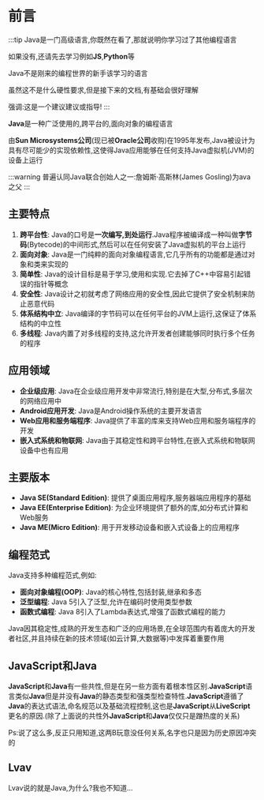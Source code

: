 # 前言

:::tip
Java是一门高级语言,你既然在看了,那就说明你学习过了其他编程语言

如果没有,还请先去学习例如**JS**,**Python**等

Java不是刚来的编程世界的新手该学习的语言

虽然这不是什么硬性要求,但是接下来的文档,有基础会很好理解

强调:这是一个建议建议或指导!
:::

**Java**是一种广泛使用的,跨平台的,面向对象的编程语言

由**Sun Microsystems公司**(现已被**Oracle公司**收购)在1995年发布,Java被设计为具有尽可能少的实现依赖性,这使得Java应用能够在任何支持Java虚拟机(JVM)的设备上运行

:::warning
普遍认同Java联合创始人之一:詹姆斯·高斯林(James Gosling)为ava之父
:::

## 主要特点

1. **跨平台性**: Java的口号是**一次编写,到处运行**.Java程序被编译成一种叫做**字节码**(Bytecode)的中间形式,然后可以在任何安装了Java虚拟机的平台上运行
2. **面向对象**: Java是一门纯粹的面向对象编程语言,它几乎所有的功能都是通过对象和类来实现的
3. **简单性**: Java的设计目标是易于学习,使用和实现.它去掉了C++中容易引起错误的指针等概念
4. **安全性**: Java设计之初就考虑了网络应用的安全性,因此它提供了安全机制来防止恶意代码
5. **体系结构中立**: Java编译的字节码可以在任何平台的JVM上运行,这保证了体系结构的中立性
6. **多线程**: Java内置了对多线程的支持,这允许开发者创建能够同时执行多个任务的程序

## 应用领域

* **企业级应用**: Java在企业级应用开发中非常流行,特别是在大型,分布式,多层次的网络应用中
* **Android应用开发**: Java是Android操作系统的主要开发语言
* **Web应用和服务端程序**: Java提供了丰富的库来支持Web应用和服务端程序的开发
* **嵌入式系统和物联网**: Java由于其稳定性和跨平台特性,在嵌入式系统和物联网设备中也有应用

## 主要版本

* **Java SE(Standard Edition)**: 提供了桌面应用程序,服务器端应用程序的基础
* **Java EE(Enterprise Edition)**: 为企业环境提供了额外的库,如分布式计算和Web服务
* **Java ME(Micro Edition)**: 用于开发移动设备和嵌入式设备上的应用程序

## 编程范式

Java支持多种编程范式,例如:

* **面向对象编程(OOP)**: Java的核心特性,包括封装,继承和多态
* **泛型编程**: Java 5引入了泛型,允许在编码时使用类型参数
* **函数式编程**: Java 8引入了Lambda表达式,增强了函数式编程的能力

Java因其稳定性,成熟的开发生态和广泛的应用场景,在全球范围内有着庞大的开发者社区,并且持续在新的技术领域(如云计算,大数据等)中发挥着重要作用

## JavaScript和Java

**JavaScript**和**Java**有一些共性,但是在另一些方面有着根本性区别.**JavaScript**语言类似**Java**但是并没有**Java**的静态类型和强类型检查特性.**JavaScript**遵循了**Java**的表达式语法,命名规范以及基础流程控制,这也是**JavaScript**从**LiveScript**更名的原因.(除了上面说的共性外**JavaScript**和**Java**仅仅只是蹭热度的关系)

Ps:说了这么多,反正只用知道,这两B玩意没任何关系,名字也只是因为历史原因冲突的

## Lvav

Lvav说的就是Java,为什么?我也不知道...
